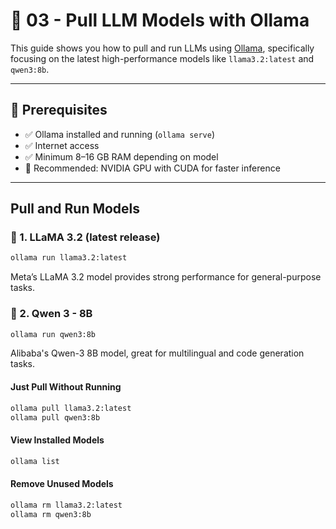 # 🤖 03 - Pull LLM Models with Ollama

This guide shows you how to pull and run LLMs using [Ollama](https://ollama.com), specifically focusing on the latest high-performance models like `llama3.2:latest` and `qwen3:8b`.

---

## 🚀 Prerequisites

- ✅ Ollama installed and running (`ollama serve`)
- ✅ Internet access
- ✅ Minimum 8–16 GB RAM depending on model
- 🔁 Recommended: NVIDIA GPU with CUDA for faster inference

---

## Pull and Run Models

### 🔹 1. LLaMA 3.2 (latest release)

```bash
ollama run llama3.2:latest
```
Meta’s LLaMA 3.2 model provides strong performance for general-purpose tasks.

### 🔹 2. Qwen 3 - 8B
```bash
ollama run qwen3:8b
```
Alibaba's Qwen-3 8B model, great for multilingual and code generation tasks.

#### Just Pull Without Running
```bash
ollama pull llama3.2:latest
ollama pull qwen3:8b
```
#### View Installed Models
```bash
ollama list
```
#### Remove Unused Models
```bash
ollama rm llama3.2:latest
ollama rm qwen3:8b
```
